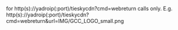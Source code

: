 for http(s)://yadroip(:port)/tieskycdn?cmd=webreturn calls only. 
E.g. 
http(s)://yadroip(:port)/tieskycdn?cmd=webreturn&url=IMG/GCC_LOGO_small.png